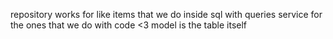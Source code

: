 repository works for like items that we do inside sql with queries
service for the ones that we do with code <3
model is the table itself 
